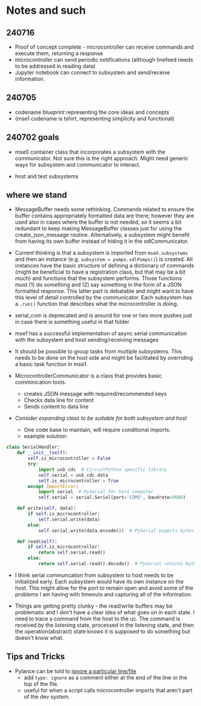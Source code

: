 # Notes and such

## 240716

- Proof of concept complete - microcontroller can receive commands and execute them, returning a response
- microcontroller can send periodic notifications (although linefeed needs to be addressed in reading data)
- Jupyter notebook can connect to subsystem and send/receive information.

## 240705

- codename *blueprint* representing the core ideas and concepts
- (mse1 codename is tshirt, representing simplicity and functional)

## 240702 goals

- mse0 container class that incorporates a subsystem with the communicator. 
    Not sure this is the right approach. Might need generic ways for subsystem and communicator to interact.
    
- host and test subsystems

## where we stand

- MessageBuffer needs some rethinking. Commands related to ensure the buffer contains appropriately formatted data are there; however they are used also in cases where the buffer is not needed, so it seems a bit redundant to keep making MessageBuffer classes just for using the create_json_message routine. Alternatively, a subsystem might benefit from having its own buffer instead of hiding it in the sdlCommunicator.

- Current thinking is that a subsystem is imported from `mseX.subsystems` and then an instance (e.g. `subsystem = pumps.sdlPumps()`) is created. All instances have the basic structure of defining a dictionary of commands (might be beneficial to have a registration class, but that may be a bit much) and functions that the subsystem performs. Those functions must (1) do something and (2) say something in the form of a JSON formatted response. This latter part is debatable and might want to have this level of detail controlled by the communicator. Each subsystem has a `.run()` function that describes what the microcontroller is doing.

- serial_com is deprecated and is around for one or two more pushes just in case there is something useful in that folder
- mse1 has a successful implementation of async serial communication with the subsystem and host sending/receiving messages
- It should be possible to group tasks from multiple subsystems. This needs to be done on the host side and might be facilitated by overriding a basic task function in mse1.
 

- MicrocontrollerCommunicator is a class that provides basic comminication tools.
    - creates JSON message with required/recommended keys
    - Checks data line for content
    - Sends content to data line
- *Consider expanding class to be suitable for both subsystem and host*
    - One code base to maintain, will require conditional imports.
    - example solution:

``` python
class SerialHandler:
    def __init__(self):
        self.is_microcontroller = False
        try:
            import usb_cdc  # CircuitPython specific library
            self.serial = usb_cdc.data
            self.is_microcontroller = True
        except ImportError:
            import serial  # PySerial for host computer
            self.serial = serial.Serial(port='COM3', baudrate=9600)

    def write(self, data):
        if self.is_microcontroller:
            self.serial.write(data)
        else:
            self.serial.write(data.encode())  # PySerial expects bytes

    def read(self):
        if self.is_microcontroller:
            return self.serial.read()
        else:
            return self.serial.read().decode()  # PySerial returns bytes
```


* I think serial communcation from subsystem to host needs to be initialized early. Each subsystem would have its own instance on the host. This might allow for the port to remain open and avoid some of the problems I am having with timeouts and capturing all of the information.

* Things are getting pretty clunky - the read/write buffers may be problematic and I don't have a clear idea of what goes on in each state. I need to trace a command from the host to the uc. The command is received by the listening state, processed in the listening state, and then the operation(abstract) state knows it is supposed to do something but doesn't know what.

## Tips and Tricks

* Pylance can be told to [ignore a particular line/file](https://www.reddit.com/r/VisualStudioCode/comments/i3mpct/comment/g5bkx9u/) 
    * add `type: ignore` as a comment either at the end of the line or the top of the file.
    * useful for when a script calls microcontroller imports that aren't part of the dev system.